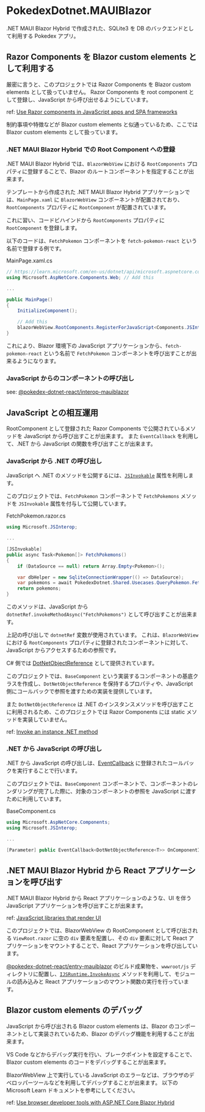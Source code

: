 # PokedexDotnet.MAUIBlazor

.NET MAUI Blazor Hybrid で作成された、SQLite3 を DB のバックエンドとして利用する Pokedex アプリ。

## Razor Components を Blazor custom elements として利用する

厳密に言うと、このプロジェクトでは Razor Components を Blazor custom elements として扱っていません。
Razor Components を root component として登録し、JavaScript から呼び出せるようにしています。

ref: [Use Razor components in JavaScript apps and SPA frameworks](https://learn.microsoft.com/en-us/aspnet/core/blazor/components/js-spa-frameworks?view=aspnetcore-8.0)

制約事項や特徴などが Blazor custom elements と似通っているため、ここでは Blazor custom elements として扱っています。

### .NET MAUI Blazor Hybrid での Root Component への登録

.NET MAUI Blazor Hybrid では、`BlazorWebView` における `RootComponents` プロパティに登録することで、Blazor のルートコンポーネントを指定することが出来ます。

テンプレートから作成された .NET MAUI Blazor Hybrid アプリケーションでは、`MainPage.xaml` に `BlazorWebView` コンポーネントが配置されており、`RootComponents` プロパティに `RootComponent` が配置されています。

これに習い、コードビハインドから `RootComponents` プロパティに `RootComponent` を登録します。

以下のコードは、`FetchPokemon` コンポーネントを `fetch-pokemon-react` という名前で登録する例です。

MainPage.xaml.cs
```csharp
// https://learn.microsoft.com/en-us/dotnet/api/microsoft.aspnetcore.components.web.jscomponentconfigurationextensions.registerforjavascript?view=aspnetcore-8.0
using Microsoft.AspNetCore.Components.Web; // Add this

...

public MainPage()
{
    InitializeComponent();

    // Add this
    blazorWebView.RootComponents.RegisterForJavaScript<Components.JSInterop.FetchPokemon>("fetch-pokemon-react");
}
```

これにより、Blazor 環境下の JavaScript アプリケーションから、`fetch-pokemon-react` という名前で `FetchPokemon` コンポーネントを呼び出すことが出来るようになります。

### JavaScript からのコンポーネントの呼び出し

see: [@pokedex-dotnet-react/interop-mauiblazor](../../react/packages/interop-mauiblazor/README.md)

## JavaScript との相互運用

RootComponent として登録された Razor Components で公開されているメソッドを JavaScript から呼び出すことが出来ます。
また `EventCallback` を利用して、.NET から JavaScript の関数を呼び出すことが出来ます。

### JavaScript から .NET の呼び出し

JavaScript へ .NET のメソッドを公開するには、[`JSInvokable`](https://learn.microsoft.com/en-us/dotnet/api/microsoft.jsinterop.jsinvokableattribute?view=aspnetcore-8.0) 属性を利用します。

このプロジェクトでは、`FetchPokemon` コンポーネントで `FetchPokemons` メソッドを `JSInvokable` 属性を付与して公開しています。

FetchPokemon.razor.cs
```csharp
using Microsoft.JSInterop;

...

[JSInvokable]
public async Task<Pokemon[]> FetchPokemons()
{
    if (DataSource == null) return Array.Empty<Pokemon>();

    var dbHelper = new SqliteConnectionWrapper(() => DataSource);
    var pokemons = await PokedexDotnet.Shared.Usecases.QueryPokemon.FetchPokemons(dbHelper);
    return pokemons;
}
```

このメソッドは、JavaScript から `dotnetRef.invokeMethodAsync("FetchPokemons")` として呼び出すことが出来ます。

上記の呼び出しで `dotnetRef` 変数が使用されています。
これは、`BlazorWebView` における `RootComponents` プロパティに登録されたコンポーネントに対して、JavaScript からアクセスするための参照です。

C# 側では [DotNetObjectReference](https://learn.microsoft.com/en-us/dotnet/api/microsoft.jsinterop.dotnetobjectreference?view=aspnetcore-8.0) として提供されています。

このプロジェクトでは、`BaseComponent` という実装するコンポーネントの基底クラスを作成し、`DotNetObjectReference` を保持するプロパティや、JavaScript 側にコールバックで参照を渡すための実装を提供しています。

また `DotNetObjectReference` は .NET のインスタンスメソッドを呼び出すことに利用されるため、このプロジェクトでは Razor Components には static メソッドを実装していません。

ref: [Invoke an instance .NET method](https://learn.microsoft.com/en-us/aspnet/core/blazor/javascript-interoperability/call-dotnet-from-javascript?view=aspnetcore-8.0#invoke-an-instance-net-method)

### .NET から JavaScript の呼び出し

.NET から JavaScript の呼び出しは、[EventCallback](https://learn.microsoft.com/en-us/dotnet/api/microsoft.aspnetcore.components.eventcallback?view=aspnetcore-8.0) に登録されたコールバックを実行することで行います。

このプロジェクトでは、`BaseComponent` コンポーネントで、コンポーネントのレンダリングが完了した際に、対象のコンポーネントの参照を JavaScript に渡すために利用しています。

BaseComponent.cs
```csharp
using Microsoft.AspNetCore.Components;
using Microsoft.JSInterop;

...

[Parameter] public EventCallback<DotNetObjectReference<T>> OnComponentInitializedCb { get; set; }
```

## .NET MAUI Blazor Hybrid から React アプリケーションを呼び出す

.NET MAUI Blazor Hybrid から React アプリケーションのような、UI を伴う JavaScript アプリケーションを呼び出すことが出来ます。

ref: [JavaScript libraries that render UI](https://learn.microsoft.com/en-us/aspnet/core/blazor/javascript-interoperability/call-javascript-from-dotnet?view=aspnetcore-8.0#javascript-libraries-that-render-ui)

このプロジェクトでは、BlazorWebView の RootComponent として呼び出される `ViewRoot.razor` に空の `div` 要素を配置し、その `div` 要素に対して React アプリケーションをマウントすることで、React アプリケーションを呼び出しています。

[@pokedex-dotnet-react/entry-mauiblazor](../../react/apps/entry-mauiblazor) のビルド成果物を、`wwwroot/js` ディレクトリに配置し、[`IJSRuntime.InvokeAsync`](https://learn.microsoft.com/en-us/dotnet/api/microsoft.jsinterop.ijsruntime.invokeasync?view=aspnetcore-8.0) メソッドを利用して、モジュールの読み込みと React アプリケーションのマウント関数の実行を行っています。

## Blazor custom elements のデバッグ

JavaScript から呼び出される Blazor custom elements は、Blazor のコンポーネントとして実装されているため、Blazor のデバッグ機能を利用することが出来ます。

VS Code などからデバッグ実行を行い、ブレークポイントを設定することで、Blazor custom elements のコードをデバッグすることが出来ます。

BlazorWebView 上で実行している JavaScript のエラーなどは、ブラウザのデベロッパーツールなどを利用してデバッグすることが出来ます。
以下の Microsoft Learn ドキュメントを参考にしてください。

ref: [Use browser developer tools with ASP.NET Core Blazor Hybrid](https://learn.microsoft.com/en-us/aspnet/core/blazor/hybrid/developer-tools?view=aspnetcore-8.0)

